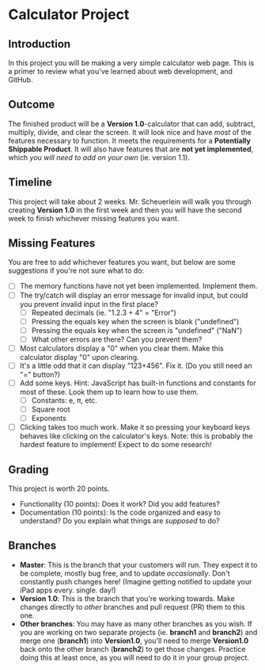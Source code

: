 # Calculator Project

## Introduction
In this project you will be making a very simple calculator web page. This is a primer to review what you've learned about web development, and GitHub.

## Outcome
The finished product will be a **Version 1.0**-calculator that can add, subtract, multiply, divide, and clear the screen. It will look nice and have *most* of the features necessary to function. It meets the requirements for a **Potentially Shippable Product**. It will also have features that are **not yet implemented**, which *you will need to add on your own* (ie. version 1.1).

## Timeline
This project will take about 2 weeks. Mr. Scheuerlein will walk you through creating **Version 1.0** in the first week and then you will have the second week to finish whichever missing features you want.

## Missing Features
You are free to add whichever features you want, but below are some suggestions if you're not sure what to do:

- [ ] The memory functions have not yet been implemented. Implement them.
- [ ] The try/catch will display an error message for invalid input, but could you prevent invalid input in the first place?
  - [ ] Repeated decimals (ie. "1.2.3 + 4" = "Error")
  - [ ] Pressing the equals key when the screen is blank ("undefined")
  - [ ] Pressing the equals key when the screen is "undefined" ("NaN")
  - [ ] What other errors are there? Can you prevent them?
- [ ] Most calculators display a "0" when you clear them. Make this calculator display "0" upon clearing.
- [ ] It's a little odd that it can display "123+456". Fix it. (Do you still need an "=" button?)
- [ ] Add some keys. Hint: JavaScript has built-in functions and constants for most of these. Look them up to learn how to use them.
  - [ ] Constants: e, π, etc.
  - [ ] Square root
  - [ ] Exponents
- [ ] Clicking takes too much work. Make it so pressing your keyboard keys behaves like clicking on the calculator's keys. Note: this is probably the hardest feature to implement! Expect to do some research!

## Grading
This project is worth 20 points.
- Functionality (10 points): Does it work? Did you add features?
- Documentation (10 points): Is the code organized and easy to understand? Do you explain what things are *supposed* to do?

## Branches
- **Master**: This is the branch that your customers will run. They expect it to be complete, mostly bug free, and to update *occasionally*. Don't constantly push changes here! (Imagine getting notified to update your iPad apps every. single. day!)
- **Version 1.0**: This is the branch that you're working towards. Make changes directly to *other* branches and pull request (PR) them to this one.
- **Other branches**: You may have as many other branches as you wish. If you are working on two separate projects (ie. **branch1** and **branch2**) and merge one (**branch1**) into **Version1.0**, you'll need to merge **Version1.0** back onto the other branch (**branch2**) to get those changes. Practice doing this at least once, as you will need to do it in your group project.
